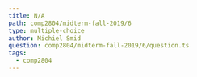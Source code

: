 ```yaml
---
title: N/A
path: comp2804/midterm-fall-2019/6
type: multiple-choice
author: Michiel Smid
question: comp2804/midterm-fall-2019/6/question.ts
tags:
  - comp2804
---
```


